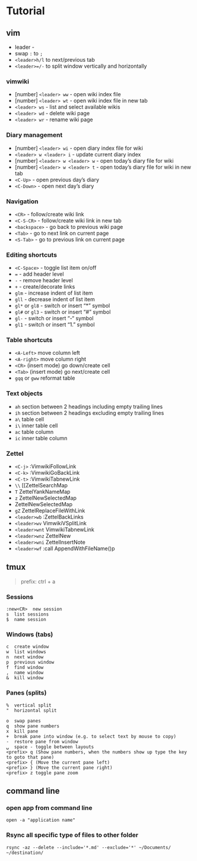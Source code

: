 # Tutorial

## vim
- leader - <space>
- swap `:` to `;` 
- `<leader>h/l` to next/previous tab
- `<leader>=/-` to split window vertically and horizontally

### vimwiki
- [number] `<leader> ww` - open wiki index file
- [number] `<leader> wt` - open wiki index file in new tab
- `<leader> ws` - list and select available wikis
- `<leader> wd` - delete wiki page
- `<leader> wr` - rename wiki page

### Diary management

- [number] `<leader> wi` - open diary index file for wiki
- `<leader> w <leader> i` - update current diary index
- [number] `<leader> w <leader> w` - open today’s diary file for wiki
- [number] `<leader> w <leader> t` - open today’s diary file for wiki in new tab
- `<C-Up>` - open previous day’s diary
- `<C-Down>` - open next day’s diary

### Navigation

- `<CR>` - follow/create wiki link
- `<C-S-CR>` - follow/create wiki link in new tab
- `<backspace>` - go back to previous wiki page
- `<Tab>` - go to next link on current page
- `<S-Tab>` - go to previous link on current page

### Editing shortcuts

- `<C-Space>` - toggle list item on/off
- `=`	- add header level
- `-`	- remove header level
- `+`	- create/decorate links
- `glm`	- increase indent of list item
- `gll`	- decrease indent of list item
- `gl*` or `gl8` - switch or insert “*” symbol
- `gl#` or `gl3` - switch or insert “#” symbol
- `gl-`	- switch or insert “-“ symbol
- `gl1`	- switch or insert “1.” symbol

### Table shortcuts

- `<A-Left>`	move column left
- `<A-right>`	move column right
- `<CR>`	(insert mode) go down/create cell
- `<Tab>`	(insert mode) go next/create cell
- `gqq` or `gww`	reformat table

### Text objects

- `ah`	section between 2 headings including empty trailing lines
- `ih`	section between 2 headings excluding empty trailing lines
- `a\`	table cell
- `i\`	inner table cell
- `ac`	table column
- `ic`	inner table column

### Zettel
- `<C-j>` :VimwikiFollowLink<CR>
- `<C-k>` :VimwikiGoBackLink<CR>
- `<C-t>` :VimwikiTabnewLink<CR>
- `\\` [[<esc><Plug>ZettelSearchMap
- `T` <Plug>ZettelYankNameMap
- `z` <Plug>ZettelNewSelectedMap
- <CR> <Plug>ZettelNewSelectedMap
- `gZ` <Plug>ZettelReplaceFileWithLink
- `<leader>wb` :ZettelBackLinks<CR>
- `<leader>wv` <Plug>VimwikiVSplitLink<CR>
- `<leader>wnt` <Plug>VimwikiTabnewLink<CR>
- `<leader>wnz` <Plug>ZettelNew<CR>
- `<leader>wni` <Plug>ZettelInsertNote<CR>
- `<leader>wf` :call AppendWithFileName()<CR>p

## tmux

> prefix: ctrl + a

### Sessions

    :new<CR>  new session
    s  list sessions
    $  name session

### <a name="WindowsTabs"></a>Windows (tabs)

    c  create window
    w  list windows
    n  next window
    p  previous window
    f  find window
    ,  name window
    &  kill window

### <a name="PanesSplits"></a>Panes (splits) 

    %  vertical split
    "  horizontal split
    
    o  swap panes
    q  show pane numbers
    x  kill pane
    +  break pane into window (e.g. to select text by mouse to copy)
    -  restore pane from window
    ⍽  space - toggle between layouts
    <prefix> q (Show pane numbers, when the numbers show up type the key to goto that pane)
    <prefix> { (Move the current pane left)
    <prefix> } (Move the current pane right)
    <prefix> z toggle pane zoom

## command line

### open app from command line
```
open -a "application name"
```

### Rsync all specific type of files to other folder
```
rsync -az --delete --include='*.md' --exclude='*' ~/Documents/ ~/destination/
```
